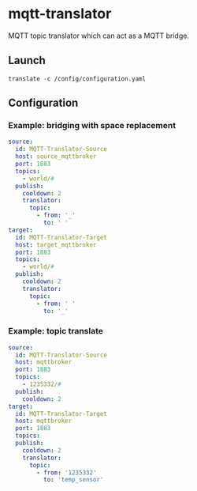 # mqtt-translator

MQTT topic translator which can act as a MQTT bridge.

## Launch

```
translate -c /config/configuration.yaml
```

## Configuration

### Example: bridging with space replacement

```yaml
source:
  id: MQTT-Translator-Source
  host: source_mqttbroker
  port: 1883
  topics:
    - world/#
  publish:
    cooldown: 2
    translator:
      topic:
        - from: '_' 
          to: ' '
target:
  id: MQTT-Translator-Target
  host: target_mqttbroker
  port: 1883
  topics:
    - world/#
  publish:
    cooldown: 2
    translator:
      topic:
        - from: ' ' 
          to: '_'
```

### Example: topic translate

```yaml
source:
  id: MQTT-Translator-Source
  host: mqttbroker
  port: 1883
  topics:
    - 1235332/#
  publish:
    cooldown: 2
target:
  id: MQTT-Translator-Target
  host: mqttbroker
  port: 1883
  topics:
  publish:
    cooldown: 2
    translator:
      topic:
        - from: '1235332' 
          to: 'temp_sensor'
```